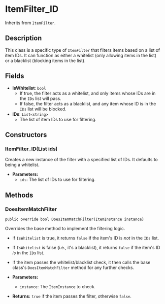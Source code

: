 # ItemFilter_ID

Inherits from `ItemFilter`.

## Description

This class is a specific type of `ItemFilter` that filters items based on a list of item IDs. It can function as either a whitelist (only allowing items in the list) or a blacklist (blocking items in the list).

## Fields

-   **IsWhitelist**: `bool`
    -   If true, the filter acts as a whitelist, and only items whose IDs are in the `IDs` list will pass.
    -   If false, the filter acts as a blacklist, and any item whose ID is in the `IDs` list will be blocked.
-   **IDs**: `List<string>`
    -   The list of item IDs to use for filtering.

## Constructors

### ItemFilter_ID(List<string> ids)
Creates a new instance of the filter with a specified list of IDs. It defaults to being a whitelist.

-   **Parameters:**
    -   `ids`: The list of IDs to use for filtering.

## Methods

### DoesItemMatchFilter
`public override bool DoesItemMatchFilter(ItemInstance instance)`

Overrides the base method to implement the filtering logic.
-   If `IsWhitelist` is true, it returns `false` if the item's ID is *not* in the `IDs` list.
-   If `IsWhitelist` is false (i.e., it's a blacklist), it returns `false` if the item's ID *is* in the `IDs` list.
-   If the item passes the whitelist/blacklist check, it then calls the base class's `DoesItemMatchFilter` method for any further checks.

-   **Parameters:**
    -   `instance`: The `ItemInstance` to check.
-   **Returns:** `true` if the item passes the filter, otherwise `false`.
